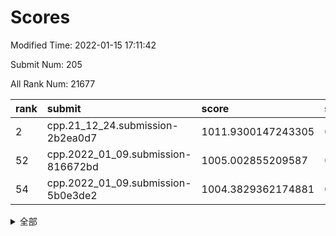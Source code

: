 # Scores

Modified Time: 2022-01-15 17:11:42

Submit Num: 205

All Rank Num: 21677

| rank |               submit               |       score        |       sigma        | pk_num |
| :--- | :--------------------------------- | :----------------- | :----------------- | :----- |
| 2    | cpp.21_12_24.submission-2b2ea0d7   | 1011.9300147243305 | 0.7883265170944947 | 426    |
| 52   | cpp.2022_01_09.submission-816672bd | 1005.002855209587  | 0.7122974415869852 | 422    |
| 54   | cpp.2022_01_09.submission-5b0e3de2 | 1004.3829362174881 | 0.719058477226367  | 428    |


<details>
<summary>全部</summary>

| rank |                 submit                 |       score        |       sigma        | pk_num |
| :--- | :------------------------------------- | :----------------- | :----------------- | :----- |
| 1    | gobigger.level_3.submission_level_3_32 | 1011.9821593188702 | 0.7812093753285585 | 420    |
| 2    | cpp.21_12_24.submission-2b2ea0d7       | 1011.9300147243305 | 0.7883265170944947 | 426    |
| 3    | gobigger.level_3.submission_level_3_27 | 1011.3571713721204 | 0.7879970545858893 | 420    |
| 4    | gobigger.level_3.submission_level_3_11 | 1011.3397635236583 | 0.7864669638640948 | 421    |
| 5    | gobigger.level_3.submission_level_3_38 | 1011.2438127646188 | 0.7645978786560631 | 425    |
| 6    | gobigger.level_3.submission_level_3_36 | 1011.1873033418494 | 0.7830951760251689 | 422    |
| 7    | gobigger.level_3.submission_level_3_34 | 1011.0723679692754 | 0.7768096507614006 | 426    |
| 8    | gobigger.level_3.submission_level_3_43 | 1011.0314795076688 | 0.7752562425022088 | 426    |
| 9    | gobigger.level_3.submission_level_3_37 | 1011.0313825828075 | 0.7632543455734653 | 421    |
| 10   | gobigger.level_3.submission_level_3_10 | 1010.9207160646606 | 0.7620529854170549 | 420    |
| 11   | gobigger.level_3.submission_level_3_49 | 1010.8727114560019 | 0.7859286964965865 | 423    |
| 12   | gobigger.level_3.submission_level_3_9  | 1010.8598657476225 | 0.7825840977354994 | 419    |
| 13   | gobigger.level_3.submission_level_3_2  | 1010.8077945899516 | 0.7721923580478272 | 422    |
| 14   | gobigger.level_3.submission_level_3_20 | 1010.7322905165423 | 0.8027015152484495 | 424    |
| 15   | gobigger.level_3.submission_level_3_1  | 1010.6784101527135 | 0.7554373876548391 | 425    |
| 16   | gobigger.level_3.submission_level_3_48 | 1010.5578115455046 | 0.7949912926087565 | 420    |
| 17   | gobigger.level_3.submission_level_3_41 | 1010.4799211133401 | 0.7434829760213905 | 423    |
| 18   | gobigger.level_3.submission_level_3_31 | 1010.46570314305   | 0.7604177592529293 | 425    |
| 19   | gobigger.level_3.submission_level_3_28 | 1010.406639868779  | 0.7758878175496834 | 426    |
| 20   | gobigger.level_3.submission_level_3_25 | 1010.3808673640117 | 0.756595605341675  | 420    |
| 21   | gobigger.level_3.submission_level_3_24 | 1010.1216926245994 | 0.7802234649222456 | 426    |
| 22   | gobigger.level_3.submission_level_3_3  | 1010.0633609049675 | 0.7410424622188246 | 422    |
| 23   | gobigger.level_3.submission_level_3_44 | 1010.0344508966592 | 0.7548744668629451 | 420    |
| 24   | gobigger.level_3.submission_level_3_16 | 1010.0337012371139 | 0.7526789393173827 | 426    |
| 25   | gobigger.level_3.submission_level_3_21 | 1009.9789908258623 | 0.7709404079972949 | 421    |
| 26   | gobigger.level_3.submission_level_3_18 | 1009.9721036738018 | 0.7693106387425257 | 421    |
| 27   | gobigger.level_3.submission_level_3_23 | 1009.8315970587055 | 0.7700267378070005 | 423    |
| 28   | gobigger.level_3.submission_level_3_15 | 1009.8224445872502 | 0.7715333612471705 | 421    |
| 29   | gobigger.level_3.submission_level_3_17 | 1009.7398583072526 | 0.7630887187323121 | 426    |
| 30   | gobigger.level_3.submission_level_3_6  | 1009.6949607506727 | 0.748727345311807  | 427    |
| 31   | gobigger.level_3.submission_level_3_12 | 1009.6523861316646 | 0.7593101247697537 | 422    |
| 32   | gobigger.level_3.submission_level_3_29 | 1009.6494067683889 | 0.7835108607018807 | 426    |
| 33   | gobigger.level_3.submission_level_3_5  | 1009.6392155504175 | 0.744212994928199  | 429    |
| 34   | gobigger.level_3.submission_level_3_8  | 1009.6271895758176 | 0.7719895999594574 | 425    |
| 35   | gobigger.level_3.submission_level_3_47 | 1009.5956447951584 | 0.7597602056112376 | 426    |
| 36   | gobigger.level_3.submission_level_3_30 | 1009.5894653204791 | 0.7528504232589419 | 426    |
| 37   | gobigger.level_3.submission_level_3_4  | 1009.5006119252224 | 0.7724838071224984 | 423    |
| 38   | gobigger.level_3.submission_level_3_26 | 1009.4895708764462 | 0.7482403984828799 | 418    |
| 39   | gobigger.level_3.submission_level_3_39 | 1009.3797506014441 | 0.7483144210010538 | 417    |
| 40   | gobigger.level_3.submission_level_3_7  | 1009.3408889809169 | 0.7476755461044612 | 424    |
| 41   | gobigger.level_3.submission_level_3_33 | 1009.2638915865039 | 0.7576402547695262 | 426    |
| 42   | gobigger.level_3.submission_level_3_42 | 1009.2540615799046 | 0.7416935738087015 | 421    |
| 43   | gobigger.level_3.submission_level_3_19 | 1009.2154011227816 | 0.7529097082094176 | 423    |
| 44   | gobigger.level_3.submission_level_3_22 | 1009.1649904232029 | 0.7481949387564399 | 425    |
| 45   | gobigger.level_3.submission_level_3_14 | 1009.1353430742043 | 0.7529906626037055 | 416    |
| 46   | gobigger.level_3.submission_level_3_35 | 1009.1025743435752 | 0.7745106217569531 | 427    |
| 47   | gobigger.level_3.submission_level_3_13 | 1009.086733810296  | 0.774184043574111  | 423    |
| 48   | gobigger.level_3.submission_level_3_45 | 1009.0824635323677 | 0.7589052417730613 | 426    |
| 49   | gobigger.level_3.submission_level_3_0  | 1008.7175747840305 | 0.7382327615685851 | 417    |
| 50   | gobigger.level_3.submission_level_3_46 | 1008.4134483947275 | 0.7492710636862633 | 425    |
| 51   | gobigger.level_3.submission_level_3_40 | 1008.1710387267403 | 0.7438343917204382 | 424    |
| 52   | cpp.2022_01_09.submission-816672bd     | 1005.002855209587  | 0.7122974415869852 | 422    |
| 53   | gobigger.level_1.submission_level_1_20 | 1004.6680409641459 | 0.7286896497286455 | 420    |
| 54   | cpp.2022_01_09.submission-5b0e3de2     | 1004.3829362174881 | 0.719058477226367  | 428    |
| 55   | gobigger.level_1.submission_level_1_18 | 1004.3797203857949 | 0.7240034663067154 | 428    |
| 56   | gobigger.level_1.submission_level_1_8  | 1004.1856105446186 | 0.7227623307237466 | 423    |
| 57   | gobigger.level_1.submission_level_1_1  | 1004.1187027142031 | 0.6996533794683694 | 422    |
| 58   | gobigger.level_1.submission_level_1_34 | 1004.0512651308851 | 0.7183462360572985 | 422    |
| 59   | gobigger.level_1.submission_level_1_5  | 1003.915184985908  | 0.7287846579059547 | 427    |
| 60   | gobigger.level_1.submission_level_1_43 | 1003.8907018286694 | 0.7086574388672795 | 418    |
| 61   | gobigger.level_1.submission_level_1_36 | 1003.7979746163082 | 0.7217345844409395 | 424    |
| 62   | gobigger.level_1.submission_level_1_6  | 1003.7800180049358 | 0.720080989456153  | 423    |
| 63   | gobigger.level_1.submission_level_1_31 | 1003.6925775830006 | 0.7098626064680525 | 422    |
| 64   | gobigger.level_1.submission_level_1_4  | 1003.6589838483869 | 0.738038621950161  | 423    |
| 65   | gobigger.level_1.submission_level_1_13 | 1003.6104093531486 | 0.7028478759310276 | 424    |
| 66   | gobigger.level_1.submission_level_1_49 | 1003.6092922694787 | 0.7260312341544901 | 421    |
| 67   | gobigger.level_1.submission_level_1_46 | 1003.5836470705987 | 0.7181223304203096 | 427    |
| 68   | gobigger.level_1.submission_level_1_28 | 1003.5273742951855 | 0.7228322455750266 | 424    |
| 69   | gobigger.level_1.submission_level_1_27 | 1003.4855375361235 | 0.7253452402276164 | 424    |
| 70   | gobigger.level_1.submission_level_1_25 | 1003.4697023569138 | 0.7175926505460198 | 421    |
| 71   | gobigger.level_1.submission_level_1_37 | 1003.3510659056642 | 0.7055032763221447 | 424    |
| 72   | gobigger.level_1.submission_level_1_26 | 1003.2550194324076 | 0.7116363858623861 | 426    |
| 73   | gobigger.level_1.submission_level_1_41 | 1003.2158236561622 | 0.7089159644882278 | 424    |
| 74   | gobigger.level_1.submission_level_1_38 | 1003.2022545124356 | 0.7107503709217605 | 424    |
| 75   | gobigger.level_1.submission_level_1_12 | 1003.1981622751762 | 0.7199067032912685 | 424    |
| 76   | gobigger.level_1.submission_level_1_9  | 1003.1916328725955 | 0.7150901206994688 | 423    |
| 77   | gobigger.level_1.submission_level_1_39 | 1003.1765531811292 | 0.7026355435035304 | 420    |
| 78   | gobigger.level_1.submission_level_1_47 | 1003.1542527033826 | 0.7277427599664041 | 419    |
| 79   | gobigger.level_1.submission_level_1_45 | 1003.1485015157729 | 0.7145160330033475 | 423    |
| 80   | gobigger.level_1.submission_level_1_2  | 1003.1244282903725 | 0.7329534202365062 | 426    |
| 81   | gobigger.level_1.submission_level_1_17 | 1003.0954792280287 | 0.7037678859434996 | 419    |
| 82   | gobigger.level_1.submission_level_1_33 | 1003.0559519375586 | 0.7118328729079428 | 423    |
| 83   | gobigger.level_1.submission_level_1_16 | 1003.0508937754415 | 0.7193029043935191 | 424    |
| 84   | gobigger.level_1.submission_level_1_29 | 1003.0093747685904 | 0.7101629127578467 | 421    |
| 85   | gobigger.level_1.submission_level_1_21 | 1002.9833123317637 | 0.7155798120232526 | 419    |
| 86   | gobigger.level_1.submission_level_1_14 | 1002.9536637578026 | 0.7144531539106527 | 420    |
| 87   | gobigger.level_1.submission_level_1_35 | 1002.9239971144576 | 0.7073686426770465 | 422    |
| 88   | gobigger.level_1.submission_level_1_3  | 1002.890228746874  | 0.7066119143855977 | 427    |
| 89   | gobigger.level_1.submission_level_1_23 | 1002.8355304989252 | 0.7084484062228614 | 422    |
| 90   | gobigger.level_1.submission_level_1_22 | 1002.8315094389673 | 0.720673510759338  | 425    |
| 91   | gobigger.level_1.submission_level_1_24 | 1002.6895358356513 | 0.7098146639069538 | 427    |
| 92   | gobigger.level_1.submission_level_1_44 | 1002.689123180905  | 0.7141156794109326 | 425    |
| 93   | gobigger.level_1.submission_level_1_30 | 1002.6705018034955 | 0.7065574840143196 | 425    |
| 94   | gobigger.level_1.submission_level_1_40 | 1002.567399974898  | 0.7154875661798848 | 425    |
| 95   | gobigger.level_1.submission_level_1_7  | 1002.3561495875813 | 0.7228458673095016 | 423    |
| 96   | gobigger.level_1.submission_level_1_15 | 1002.3392759934259 | 0.7075893957642047 | 420    |
| 97   | gobigger.level_1.submission_level_1_19 | 1002.1240805761964 | 0.7112060334342162 | 421    |
| 98   | gobigger.level_1.submission_level_1_32 | 1001.9767986582332 | 0.7206157230712474 | 424    |
| 99   | gobigger.level_1.submission_level_1_48 | 1001.7981918244154 | 0.7162838123836467 | 421    |
| 100  | gobigger.level_1.submission_level_1_10 | 1001.7490796314651 | 0.7168045405660756 | 424    |
| 101  | gobigger.level_1.submission_level_1_42 | 1001.7486846642112 | 0.7031897368786341 | 425    |
| 102  | gobigger.level_1.submission_level_1_11 | 1001.6859258891924 | 0.6966081128794015 | 422    |
| 103  | gobigger.level_1.submission_level_1_0  | 1001.4073124744428 | 0.714985879758407  | 423    |
| 104  | gobigger.random.submission_random_10   | 996.8989302445091  | 0.7085057165655886 | 427    |
| 105  | gobigger.random.submission_random_26   | 996.6648499417565  | 0.7100109675081671 | 420    |
| 106  | gobigger.random.submission_random_6    | 996.5566237902336  | 0.7083326118650191 | 422    |
| 107  | gobigger.random.submission_random_3    | 996.5321635016625  | 0.7185626857398973 | 421    |
| 108  | gobigger.random.submission_random_22   | 996.5098208795754  | 0.7012652736307765 | 426    |
| 109  | gobigger.random.submission_random_49   | 996.4377210844256  | 0.7065941333071057 | 421    |
| 110  | gobigger.random.submission_random_5    | 996.4240806188947  | 0.7218247620831978 | 415    |
| 111  | gobigger.random.submission_random_48   | 996.374495339652   | 0.7139134698588895 | 423    |
| 112  | gobigger.random.submission_random_24   | 996.3257969606859  | 0.7183648863251089 | 426    |
| 113  | gobigger.random.submission_random_39   | 996.2572005080201  | 0.7031844799324011 | 426    |
| 114  | gobigger.random.submission_random_17   | 996.2296704132202  | 0.7193059295416656 | 420    |
| 115  | gobigger.random.submission_random_11   | 996.1802072637018  | 0.7100584141960172 | 426    |
| 116  | gobigger.random.submission_random_33   | 996.1733867138969  | 0.7308965072693905 | 425    |
| 117  | gobigger.random.submission_random_8    | 996.1109693021739  | 0.7161203106371785 | 423    |
| 118  | gobigger.random.submission_random_32   | 996.0336342613364  | 0.7119105648611422 | 422    |
| 119  | gobigger.random.submission_random_40   | 996.0283745516002  | 0.7041112962383234 | 420    |
| 120  | gobigger.random.submission_random_38   | 996.0105788850396  | 0.7097116214988417 | 422    |
| 121  | gobigger.random.submission_random_21   | 995.9686827872575  | 0.7030908411399863 | 419    |
| 122  | gobigger.random.submission_random_18   | 995.9607345218009  | 0.7073651912929841 | 429    |
| 123  | gobigger.random.submission_random_12   | 995.9214379884313  | 0.7057834160276832 | 424    |
| 124  | gobigger.random.submission_random_20   | 995.8635694991102  | 0.6963395487216375 | 422    |
| 125  | gobigger.random.submission_random_34   | 995.8506838128067  | 0.7002205399380763 | 427    |
| 126  | gobigger.random.submission_random_36   | 995.8488284910618  | 0.7119414145376528 | 426    |
| 127  | gobigger.random.submission_random_28   | 995.8136888107057  | 0.7285630900974339 | 420    |
| 128  | gobigger.random.submission_random_15   | 995.8083319755636  | 0.7043894958185783 | 423    |
| 129  | gobigger.random.submission_random_35   | 995.8052634647349  | 0.7197504081783206 | 427    |
| 130  | gobigger.random.submission_random_41   | 995.7376588846739  | 0.7049519935301799 | 424    |
| 131  | gobigger.random.submission_random_16   | 995.7258863284057  | 0.7013492806559414 | 418    |
| 132  | gobigger.random.submission_random_46   | 995.7178608838076  | 0.7041534619814799 | 423    |
| 133  | gobigger.random.submission_random_45   | 995.7141984857424  | 0.7216911535317625 | 426    |
| 134  | gobigger.random.submission_random_44   | 995.7086413645881  | 0.7134129833340969 | 423    |
| 135  | gobigger.random.submission_random_29   | 995.7050537765133  | 0.7066186891632525 | 422    |
| 136  | gobigger.random.submission_random_14   | 995.701019730051   | 0.7102200444435742 | 417    |
| 137  | gobigger.random.submission_random_37   | 995.6988610461925  | 0.7223962922660848 | 424    |
| 138  | gobigger.random.submission_random_7    | 995.6974405865102  | 0.7174191940477548 | 427    |
| 139  | gobigger.random.submission_random_23   | 995.6566515964961  | 0.7052436325398134 | 426    |
| 140  | gobigger.random.submission_random_1    | 995.5203106782149  | 0.7117250818724472 | 427    |
| 141  | gobigger.random.submission_random_47   | 995.5024535407072  | 0.7173247419196644 | 426    |
| 142  | gobigger.random.submission_random_42   | 995.4867993089944  | 0.7044998746673113 | 422    |
| 143  | gobigger.random.submission_random_0    | 995.4410487218789  | 0.7143134112692391 | 426    |
| 144  | gobigger.random.submission_random_27   | 995.2627957804006  | 0.7105449508171486 | 427    |
| 145  | gobigger.random.submission_random_25   | 995.1783790574499  | 0.7179455194785858 | 417    |
| 146  | gobigger.random.submission_random_2    | 995.1488014998769  | 0.7117872203244902 | 422    |
| 147  | gobigger.random.submission_random_43   | 995.1387211477556  | 0.7172332269103985 | 416    |
| 148  | gobigger.random.submission_random_13   | 995.0277832915697  | 0.7071274396663171 | 420    |
| 149  | gobigger.random.submission_random_31   | 994.7588320463967  | 0.715043220715673  | 418    |
| 150  | gobigger.random.submission_random_9    | 994.7494532842271  | 0.7116522087387241 | 422    |
| 151  | gobigger.random.submission_random_30   | 994.5328160602263  | 0.706878852668747  | 431    |
| 152  | gobigger.level_2.submission_level_2_31 | 994.4200107497857  | 0.7320572788036289 | 422    |
| 153  | gobigger.random.submission_random_4    | 994.4119090973293  | 0.7231107766818248 | 421    |
| 154  | gobigger.random.submission_random_19   | 994.3939723557532  | 0.7169648530463226 | 423    |
| 155  | gobigger.level_2.submission_level_2_34 | 994.1865962385731  | 0.729496233032469  | 421    |
| 156  | gobigger.level_2.submission_level_2_29 | 994.0864522387343  | 0.7300732298227086 | 427    |
| 157  | gobigger.level_2.submission_level_2_10 | 993.8115958838385  | 0.7264331176532772 | 422    |
| 158  | gobigger.level_2.submission_level_2_5  | 993.7961042420092  | 0.7321114185173657 | 424    |
| 159  | gobigger.level_2.submission_level_2_37 | 993.4545826687181  | 0.7279639219920819 | 424    |
| 160  | gobigger.level_2.submission_level_2_41 | 993.4456864429445  | 0.7347258565263299 | 421    |
| 161  | gobigger.level_2.submission_level_2_46 | 993.0767334228111  | 0.7394235493095112 | 418    |
| 162  | gobigger.level_2.submission_level_2_47 | 993.0719895016985  | 0.7361353128633044 | 425    |
| 163  | gobigger.level_2.submission_level_2_0  | 993.0557508218449  | 0.7429012864217049 | 419    |
| 164  | gobigger.level_2.submission_level_2_2  | 993.0001241370529  | 0.7332201100150028 | 422    |
| 165  | gobigger.level_2.submission_level_2_45 | 992.995921055636   | 0.7302280837024426 | 425    |
| 166  | gobigger.level_2.submission_level_2_32 | 992.8264452565724  | 0.7233433648835654 | 422    |
| 167  | gobigger.level_2.submission_level_2_13 | 992.7239733933195  | 0.7475402542078532 | 423    |
| 168  | gobigger.level_2.submission_level_2_11 | 992.6876823990334  | 0.7467016219809078 | 431    |
| 169  | gobigger.level_2.submission_level_2_21 | 992.6661623628814  | 0.7395277641114216 | 420    |
| 170  | gobigger.level_2.submission_level_2_30 | 992.6204635547301  | 0.7404453777755282 | 425    |
| 171  | gobigger.level_2.submission_level_2_44 | 992.6198955941862  | 0.7574191889364108 | 422    |
| 172  | gobigger.level_2.submission_level_2_36 | 992.5787126773841  | 0.7389908317901341 | 424    |
| 173  | gobigger.level_2.submission_level_2_39 | 992.4855416080981  | 0.7287464627176804 | 426    |
| 174  | gobigger.level_2.submission_level_2_28 | 992.4471979367721  | 0.7540064533825437 | 427    |
| 175  | gobigger.level_2.submission_level_2_49 | 992.4469816070792  | 0.7375392030702281 | 421    |
| 176  | gobigger.level_2.submission_level_2_43 | 992.41092495383    | 0.7416696910937897 | 419    |
| 177  | gobigger.level_2.submission_level_2_42 | 992.375360398435   | 0.7306729783004133 | 425    |
| 178  | gobigger.level_2.submission_level_2_27 | 992.270798526305   | 0.7374999249634694 | 422    |
| 179  | gobigger.level_2.submission_level_2_1  | 992.2629711990212  | 0.7616132867701231 | 424    |
| 180  | gobigger.level_2.submission_level_2_9  | 992.253317925565   | 0.7273513037527498 | 418    |
| 181  | gobigger.level_2.submission_level_2_17 | 992.2076265144702  | 0.7404253193641722 | 419    |
| 182  | gobigger.level_2.submission_level_2_6  | 992.0787045470069  | 0.7589132052674984 | 426    |
| 183  | gobigger.level_2.submission_level_2_4  | 992.0234921038293  | 0.7529071572858121 | 423    |
| 184  | gobigger.level_2.submission_level_2_12 | 991.9670438436837  | 0.741545314854642  | 421    |
| 185  | gobigger.level_2.submission_level_2_22 | 991.8922708814902  | 0.753999102736679  | 419    |
| 186  | gobigger.level_2.submission_level_2_19 | 991.8653055732135  | 0.7702670071487383 | 423    |
| 187  | gobigger.level_2.submission_level_2_35 | 991.7400385672047  | 0.7364323226255672 | 423    |
| 188  | gobigger.level_2.submission_level_2_7  | 991.5716558785695  | 0.7452228829512408 | 424    |
| 189  | gobigger.level_2.submission_level_2_38 | 991.4947608122653  | 0.7519502701314624 | 425    |
| 190  | gobigger.level_2.submission_level_2_15 | 991.4706751917329  | 0.7463111213043548 | 422    |
| 191  | gobigger.level_2.submission_level_2_8  | 991.4077349845294  | 0.7389751685622739 | 423    |
| 192  | gobigger.level_2.submission_level_2_3  | 991.3990075217474  | 0.7510737119888515 | 422    |
| 193  | gobigger.level_2.submission_level_2_26 | 991.3652385644904  | 0.7443217401567698 | 424    |
| 194  | gobigger.level_2.submission_level_2_48 | 991.2993028030445  | 0.7388863819301994 | 424    |
| 195  | gobigger.level_2.submission_level_2_24 | 991.2592077616555  | 0.7603494731202358 | 422    |
| 196  | gobigger.level_2.submission_level_2_23 | 991.1411575643971  | 0.7450256862361856 | 422    |
| 197  | gobigger.level_2.submission_level_2_25 | 990.819529683034   | 0.7385877774527803 | 422    |
| 198  | gobigger.level_2.submission_level_2_16 | 990.739278141579   | 0.7640178223328782 | 422    |
| 199  | gobigger.level_2.submission_level_2_14 | 990.6172683308353  | 0.7486687965024562 | 424    |
| 200  | gobigger.level_2.submission_level_2_40 | 990.5441387212264  | 0.7832605114830582 | 420    |
| 201  | gobigger.level_2.submission_level_2_18 | 990.4980873601932  | 0.7550910742546787 | 426    |
| 202  | gobigger.level_2.submission_level_2_33 | 990.1956733246383  | 0.7770192514615384 | 415    |
| 203  | gobigger.level_2.submission_level_2_20 | 989.334012313273   | 0.7686248324815136 | 423    |
| 204  | gobigger.none.submission_none_1        | 978.8335207639768  | 1.2208185527004738 | 425    |
| 205  | gobigger.none.submission_none_0        | 976.7959347146244  | 1.4278239468866523 | 424    |

</details>